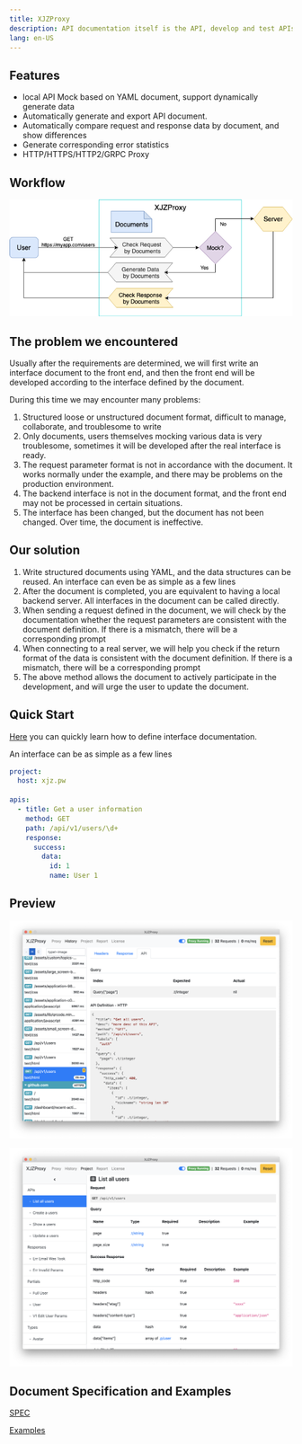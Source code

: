 ```yaml
---
title: XJZProxy
description: API documentation itself is the API, develop and test APIs by documenting the APIs.
lang: en-US
---
```


## Features

* local API Mock based on YAML document, support dynamically generate data
* Automatically generate and export API document.
* Automatically compare request and response data by document, and show differences
* Generate corresponding error statistics
* HTTP/HTTPS/HTTP2/GRPC Proxy


## Workflow

![workflow](/imgs/workflow.png)


## The problem we encountered

Usually after the requirements are determined, we will first write an interface document to the front end, and then the front end will be developed according to the interface defined by the document.

During this time we may encounter many problems:

1. Structured loose or unstructured document format, difficult to manage, collaborate, and troublesome to write
2. Only documents, users themselves mocking various data is very troublesome, sometimes it will be developed after the real interface is ready.
3. The request parameter format is not in accordance with the document. It works normally under the example, and there may be problems on the production environment.
4. The backend interface is not in the document format, and the front end may not be processed in certain situations.
5. The interface has been changed, but the document has not been changed. Over time, the document is ineffective.


## Our solution

1. Write structured documents using YAML, and the data structures can be reused. An interface can even be as simple as a few lines
2. After the document is completed, you are equivalent to having a local backend server. All interfaces in the document can be called directly.
3. When sending a request defined in the document, we will check by the documentation whether the request parameters are consistent with the document definition. If there is a mismatch, there will be a corresponding prompt
4. When connecting to a real server, we will help you check if the return format of the data is consistent with the document definition. If there is a mismatch, there will be a corresponding prompt
5. The above method allows the document to actively participate in the development, and will urge the user to update the document.


## Quick Start

[Here](/quick-start) you can quickly learn how to define interface documentation.

An interface can be as simple as a few lines

```yaml
project:
  host: xjz.pw

apis:
  - title: Get a user information
    method: GET
    path: /api/v1/users/\d+
    response:
      success:
        data:
          id: 1
          name: User 1
```


## Preview

![app-1](/imgs/app-1.png)

![app-2](/imgs/app-2.png)


## Document Specification and Examples

[SPEC](https://github.com/xiejiangzhi/xjzproxy-docs/blob/master/SPEC.md)

[Examples](https://github.com/xiejiangzhi/xjzproxy-docs)


